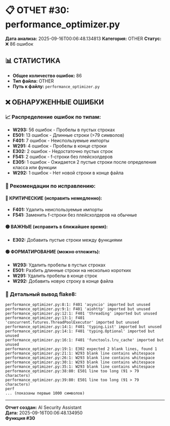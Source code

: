 # 📋 ОТЧЕТ #30: performance_optimizer.py

**Дата анализа:** 2025-09-16T00:06:48.134813
**Категория:** OTHER
**Статус:** ❌ 86 ошибок

## 📊 СТАТИСТИКА

- **Общее количество ошибок:** 86
- **Тип файла:** OTHER
- **Путь к файлу:** `performance_optimizer.py`

## ❌ ОБНАРУЖЕННЫЕ ОШИБКИ

### 📈 Распределение ошибок по типам:

- **W293:** 56 ошибок - Пробелы в пустых строках
- **E501:** 13 ошибок - Длинные строки (>79 символов)
- **F401:** 7 ошибок - Неиспользуемые импорты
- **W291:** 4 ошибок - Пробелы в конце строки
- **E302:** 2 ошибок - Недостаточно пустых строк
- **F541:** 2 ошибок - f-строки без плейсхолдеров
- **E305:** 1 ошибок - Ожидается 2 пустые строки после определения класса или функции
- **W292:** 1 ошибок - Нет новой строки в конце файла

### 🎯 Рекомендации по исправлению:

#### 🔴 КРИТИЧЕСКИЕ (исправить немедленно):
- **F401:** Удалить неиспользуемые импорты
- **F541:** Заменить f-строки без плейсхолдеров на обычные

#### 🟡 ВАЖНЫЕ (исправить в ближайшее время):
- **E302:** Добавить пустые строки между функциями

#### 🟢 ФОРМАТИРОВАНИЕ (можно отложить):
- **W293:** Удалить пробелы в пустых строках
- **E501:** Разбить длинные строки на несколько коротких
- **W291:** Удалить пробелы в конце строк
- **W292:** Добавить новую строку в конце файла

### 📝 Детальный вывод flake8:

```
performance_optimizer.py:8:1: F401 'asyncio' imported but unused
performance_optimizer.py:9:1: F401 'aiohttp' imported but unused
performance_optimizer.py:12:1: F401 'threading' imported but unused
performance_optimizer.py:13:1: F401 'concurrent.futures.ThreadPoolExecutor' imported but unused
performance_optimizer.py:14:1: F401 'typing.List' imported but unused
performance_optimizer.py:14:1: F401 'typing.Optional' imported but unused
performance_optimizer.py:16:1: F401 'functools.lru_cache' imported but unused
performance_optimizer.py:19:1: E302 expected 2 blank lines, found 1
performance_optimizer.py:21:1: W293 blank line contains whitespace
performance_optimizer.py:26:1: W293 blank line contains whitespace
performance_optimizer.py:30:1: W293 blank line contains whitespace
performance_optimizer.py:35:1: W293 blank line contains whitespace
performance_optimizer.py:38:80: E501 line too long (91 > 79 characters)
performance_optimizer.py:39:80: E501 line too long (91 > 79 characters)
perf
... (показаны первые 1000 символов)
```

---
**Отчет создан:** AI Security Assistant  
**Дата:** 2025-09-16T00:06:48.134950  
**Функция #30**
